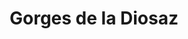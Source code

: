 ---
title: "Gorges de la Diosaz"
url: /servoz/gorges-de-la-diosaz-allee-des-gorges/
shop: cadeau
---